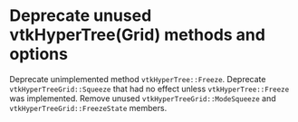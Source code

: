 # Deprecate unused vtkHyperTree(Grid) methods and options

Deprecate unimplemented method `vtkHyperTree::Freeze`. Deprecate `vtkHyperTreeGrid::Squeeze` that had no effect unless `vtkHyperTree::Freeze` was implemented. Remove unused `vtkHyperTreeGrid::ModeSqueeze` and `vtkHyperTreeGrid::FreezeState` members.
